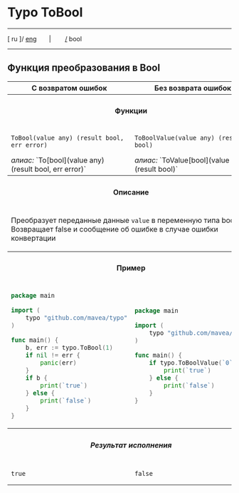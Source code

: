 
# Typo ToBool

---

[ ru ]/ [eng](..%2Feng%2Fbool.md)
&nbsp;&nbsp;&nbsp;&nbsp;&nbsp;&nbsp;|&nbsp;&nbsp;&nbsp;&nbsp;&nbsp;&nbsp;&nbsp;&nbsp;[/](..%2F..%2FREADME.ru.md) bool

---


## Функция преобразования в Bool

<table>
    <tr>
        <th>С возвратом ошибок</th>
        <th>Без возврата ошибок</th>
    </tr>
    <tr>
        <th colspan="2">

#### Функции
</th>
    </tr>
    <tr>
        <td>

`ToBool(value any) (result bool, err error)`
<div><i>алиас:</i> `To[bool](value any) (result bool, err error)` </div>
        </td>
        <td>

`ToBoolValue(value any) (result bool)`
<div><i>алиас:</i> `ToValue[bool](value any) (result bool)` </div>
        </td>
    </tr>
    <tr>
        <th colspan="2">

#### Описание
</th>
    </tr>
    <tr>
        <td colspan="2">

Преобразует переданные данные `value` в переменную типа bool. Возвращает false и сообщение об ошибке в случае ошибки конвертации
</td>
    </tr>
    <tr>
        <th colspan="2">

#### Пример
</th>
    </tr>
    <tr>
        <td>

```go
package main

import (
    typo "github.com/mavea/typo"
)

func main() {
    b, err := typo.ToBool(1)
    if nil != err {
        panic(err)
    }
    if b {
        print(`true`)
    } else {
        print(`false`)
    }
}
```
</td>
        <td>

```go
package main

import (
    typo "github.com/mavea/typo"
)

func main() {
    if typo.ToBoolValue(`0`) {
        print(`true`)
    } else {
        print(`false`)
    }
}
```
</td>
    </tr>
    <tr>
        <th colspan="2">

##### Результат исполнения
</th>
    </tr>
    <tr>
        <td>

```
true
```
</td>
        <td>

```
false
```
</td>
    </tr>
</table>